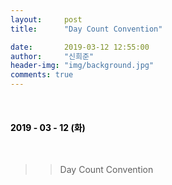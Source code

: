 ```yaml
---
layout:     post
title:      "Day Count Convention"

date:       2019-03-12 12:55:00
author:     "신희준"
header-img: "img/background.jpg"
comments: true
---
```


<head>
 <meta property="og:type" content="DayCount">
 <meta property="og:title" content="DayCount">
 <meta property="og:description" content="DayCount">
 <meta property="og:url" content="http://shj7242.github.io/2018/03/12/DayCount/">

 <meta name="twitter:card" content="DayCount">
  <meta name="twitter:title" content="DayCount">
  <meta name="twitter:description" content="DayCount">
  <meta name="FACEBOOK:domain" content="http://shj7242.github.io/2018/03/12/DayCount/">
  <meta name="facebook:card" content="DayCount">
   <meta name="facebook:title" content="DayCount">
   <meta name="facebook:description" content="DayCount">
   <meta name="facebook:domain" content="http://shj7242.github.io/2019/03/12/DayCount/">


 </head>

<br>
<H4 style ="font-weight:bold; color:black;"> </H4>

<H4 style ="font-weight:bold; color : black">2019 - 03 - 12 (화)</H4>
<br>

>> Day Count Convention
